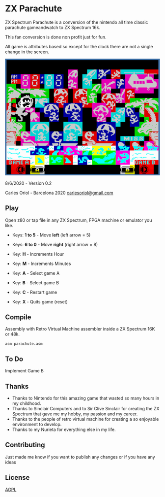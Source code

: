 # ZX Parachute

ZX Spectrum Parachute is a conversion of the nintendo all time classic parachute gameandwatch to ZX Spectrum 16k.

This fan conversion is done non profit just for fun.

All game is attributes based so except for the clock there are not a single change in the screen.

![Alt text](test_stuff_and_references/attribute.png)

8/6/2020 - Version 0.2

Carles Oriol - Barcelona 2020
carlesoriol@gmail.com

## Play

Open z80 or tap file in any ZX Spectrum, FPGA machine or emulator you like.

* Keys: **1 to 5** - Move **left**  (left arrow = 5)
* Keys: **6 to 0** - Move **right** (right arrow = 8)

* Key: **H** - Increments Hour
* Key: **M** - Increments Minutes

* Key: **A** - Select game A
* Key: **B** - Select game B

* Key: **C** - Restart game 
* Key: **X** - Quits game (reset)


## Compile

Assembly with Retro Virtual Machine assembler inside a ZX Spectrum 16K or 48k.

```
asm parachute.asm
```

## To Do

Implement Game B

## Thanks

* Thanks to Nintendo for this amazing game that wasted so many hours in my childhood.
* Thanks to Sinclair Computers and to Sir Clive Sinclair for creating the ZX Spectrum that gave me my hobby, my passion and my career.
* Thanks to the people of retro virtual machine for creating a so enjoyable environment to develop.
* Thanks to my Nurieta for everything else in my life.

## Contributing

Just made me know if you want to publish any changes or if you have any ideas

## License
[AGPL](https://choosealicense.com/licenses/agpl/)
